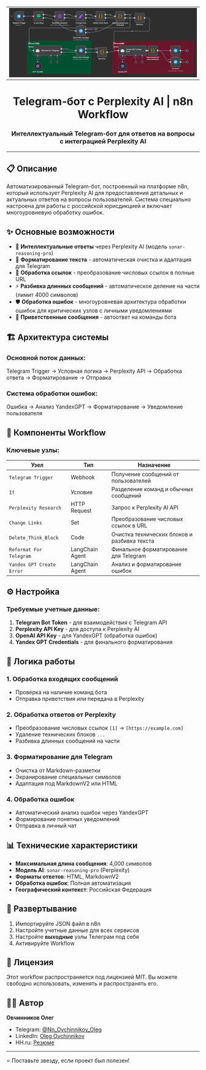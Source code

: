 <table border="0" width="100%">
  <tbody border="0">
    <tr border="0" >
      <td border="0" bordercolor="white">
        <div>
          <img src="https://github.com/Jade-Dragon88/Perplexity_For_Vera/blob/main/2025-08-15%20175113.png" />
        </div>
      </td>
    </tr>
  </tbody>
</table>



<h1 align="center">
  Telegram-бот с Perplexity AI | n8n Workflow
</h1>

<h3 align="center">
  <p>Интеллектуальный Telegram-бот для ответов на вопросы<br>с интеграцией Perplexity AI</p>
</h3>

---

## 📋 Описание

Автоматизированный Telegram-бот, построенный на платформе n8n, который использует Perplexity AI для предоставления детальных и актуальных ответов на вопросы пользователей. Система специально настроена для работы с российской юрисдикцией и включает многоуровневую обработку ошибок.

## ✨ Основные возможности

- 🤖 **Интеллектуальные ответы** через Perplexity AI (модель `sonar-reasoning-pro`)
- 📝 **Форматирование текста** - автоматическая очистка и адаптация для Telegram
- 🔗 **Обработка ссылок** - преобразование числовых ссылок в полные URL
- ⚡ **Разбивка длинных сообщений** - автоматическое деление на части (лимит 4000 символов)
- 🛡️ **Обработка ошибок** - многоуровневая архитектура обработки ошибок для критических узлов с личными уведомлениями
- 💬 **Приветственные сообщения** - автоответ на команды бота

## 🏗️ Архитектура системы

### Основной поток данных:

Telegram Trigger → Условная логика → Perplexity API → Обработка ответа → Форматирование → Отправка

### Система обработки ошибок:

Ошибка → Анализ YandexGPT → Форматирование → Уведомление пользователя

## 🔧 Компоненты Workflow

### Ключевые узлы:

| Узел | Тип | Назначение |
|------|-----|------------|
| `Telegram Trigger` | Webhook | Получение сообщений от пользователей |
| `If` | Условие | Разделение команд и обычных сообщений |
| `Perplexity Research` | HTTP Request | Запрос к Perplexity AI API |
| `Change Links` | Set | Преобразование числовых ссылок в URL |
| `Delete_Think_Block` | Code | Очистка технических блоков и разбивка текста |
| `Reformat For Telegram` | LangChain Agent | Финальное форматирование для Telegram |
| `Yandex GPT Create Error` | LangChain Agent | Анализ и форматирование ошибок |

## ⚙️ Настройка

### Требуемые учетные данные:

1. **Telegram Bot Token** - для взаимодействия с Telegram API
2. **Perplexity API Key** - для доступа к Perplexity AI
3. **OpenAI API Key** - для YandexGPT (обработка ошибок)
4. **Yandex GPT Credentials** - для финального форматирования

## 🔄 Логика работы

### 1. **Обработка входящих сообщений**
- Проверка на наличие команд бота
- Отправка приветствия или передача в Perplexity

### 2. **Обработка ответов от Perplexity**
- Преобразование числовых ссылок `[1]` → `[https://example.com]`
- Удаление технических блоков `...`
- Разбивка длинных сообщений на части

### 3. **Форматирование для Telegram**
- Очистка от Markdown-разметки
- Экранирование специальных символов
- Адаптация под MarkdownV2 или HTML

### 4. **Обработка ошибок**
- Автоматический анализ ошибок через YandexGPT
- Формирование понятных уведомлений
- Отправка в личный чат

## 📊 Технические характеристики

- **Максимальная длина сообщения**: 4,000 символов
- **Модель AI**: `sonar-reasoning-pro` (Perplexity)
- **Форматы ответов**: HTML, MarkdownV2
- **Обработка ошибок**: Полная автоматизация
- **Географический контекст**: Российская Федерация

## 🚀 Развертывание

1. Импортируйте JSON файл в n8n
2. Настройте учетные данные для всех сервисов
3. Настройте **выходные** узлы Телеграм под себя 
4. Активируйте Workflow

## 📄 Лицензия

Этот workflow распространяется под лицензией MIT. Вы можете свободно использовать, изменять и распространять его.

## 👨‍💻 Автор

**Овчинников Олег**  
- Telegram: [@Nn_Ovchinnikov_Oleg](https://t.me/Nn_Ovchinnikov_Oleg)
- LinkedIn: [Oleg Ovchinnikov](https://www.linkedin.com/in/oleg-ovchinnikov-2bab08202/)
- HH.ru: [Резюме](https://nn.hh.ru/resume/fd4ab6cfff06090a860039ed1f4d5a324c7945)

---


  ⭐ Поставьте звезду, если проект был полезен!
